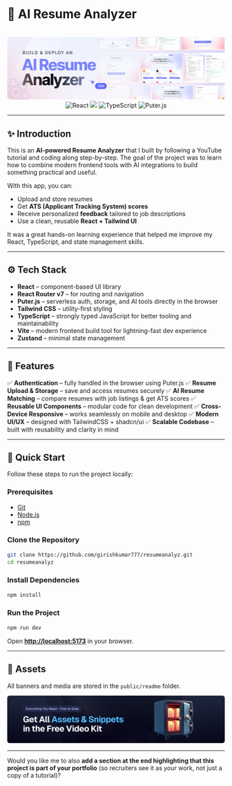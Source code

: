 

# 🚀 AI Resume Analyzer

<div align="center">
  <br />
    <img src="public/readme/hero.webp" alt="Project Banner">
  <br />
  <div>
    <img alt="React" src="https://img.shields.io/badge/React-4c84f3?style=for-the-badge&logo=react&logoColor=white">
    <img src="https://img.shields.io/badge/-Tailwind-38B2AC?style=for-the-badge&logo=tailwind-css&logoColor=white" />
    <img src="https://img.shields.io/badge/-TypeScript-black?style=for-the-badge&logoColor=white&logo=typescript&color=3178C6" alt="TypeScript" />
    <img alt="Puter.js" src="https://img.shields.io/badge/Puter.js-181758?style=for-the-badge&logoColor=white">
  </div>
</div>

---

## ✨ Introduction

This is an **AI-powered Resume Analyzer** that I built by following a YouTube tutorial and coding along step-by-step.
The goal of the project was to learn how to combine modern frontend tools with AI integrations to build something practical and useful.

With this app, you can:

* Upload and store resumes
* Get **ATS (Applicant Tracking System) scores**
* Receive personalized **feedback** tailored to job descriptions
* Use a clean, reusable **React + Tailwind UI**

It was a great hands-on learning experience that helped me improve my React, TypeScript, and state management skills.

---

## ⚙️ Tech Stack

* **React** – component-based UI library
* **React Router v7** – for routing and navigation
* **Puter.js** – serverless auth, storage, and AI tools directly in the browser
* **Tailwind CSS** – utility-first styling
* **TypeScript** – strongly typed JavaScript for better tooling and maintainability
* **Vite** – modern frontend build tool for lightning-fast dev experience
* **Zustand** – minimal state management

---

## 🔋 Features

✅ **Authentication** – fully handled in the browser using Puter.js
✅ **Resume Upload & Storage** – save and access resumes securely
✅ **AI Resume Matching** – compare resumes with job listings & get ATS scores
✅ **Reusable UI Components** – modular code for clean development
✅ **Cross-Device Responsive** – works seamlessly on mobile and desktop
✅ **Modern UI/UX** – designed with TailwindCSS + shadcn/ui
✅ **Scalable Codebase** – built with reusability and clarity in mind

---

## 🤸 Quick Start

Follow these steps to run the project locally:

### Prerequisites

* [Git](https://git-scm.com/)
* [Node.js](https://nodejs.org/en)
* [npm](https://www.npmjs.com/)

### Clone the Repository

```bash
git clone https://github.com/girishkumar777/resumeanalyz.git
cd resumeanalyz
```

### Install Dependencies

```bash
npm install
```

### Run the Project

```bash
npm run dev
```

Open **[http://localhost:5173](http://localhost:5173)** in your browser.

---

## 🔗 Assets

All banners and media are stored in the `public/readme` folder.

<img src="public/readme/videokit.webp" alt="Assets Banner">

---


Would you like me to also **add a section at the end highlighting that this project is part of your portfolio** (so recruiters see it as *your* work, not just a copy of a tutorial)?
